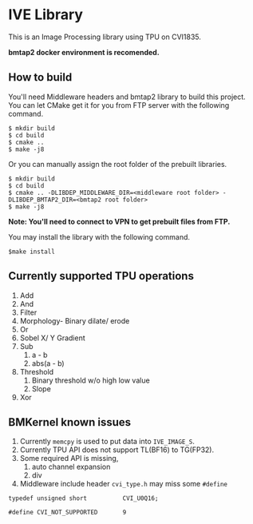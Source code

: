 # IVE Library

This is an Image Processing library using TPU on CVI1835.

**bmtap2 docker environment is recomended.**

## How to build

You'll need Middleware headers and bmtap2 library to build this project. You can let CMake get it for you from FTP server with the following command.

```
$ mkdir build
$ cd build
$ cmake ..
$ make -j8
```

Or you can manually assign the root folder of the prebuilt libraries.

```
$ mkdir build
$ cd build
$ cmake .. -DLIBDEP_MIDDLEWARE_DIR=<middleware root folder> -DLIBDEP_BMTAP2_DIR=<bmtap2 root folder>
$ make -j8
```

**Note: You'll need to connect to VPN to get prebuilt files from FTP.**

You may install the library with the following command.

```
$make install
```

## Currently supported TPU operations

1. Add
2. And
3. Filter
4. Morphology- Binary dilate/ erode
5. Or
6. Sobel X/ Y Gradient
7. Sub
   1. a - b
   2. abs(a - b)
8. Threshold
   1. Binary threshold w/o high low value
   2. Slope
9. Xor

## BMKernel known issues

1. Currently ``memcpy`` is used to put data into ``IVE_IMAGE_S``.
2. Currently TPU API does not support TL(BF16) to TG(FP32).
3. Some required API is missing,
   1. auto channel expansion
   2. div
4. Middleware include header ``cvi_type.h`` may miss some ``#define``

```
typedef unsigned short          CVI_U0Q16;

#define CVI_NOT_SUPPORTED       9
```